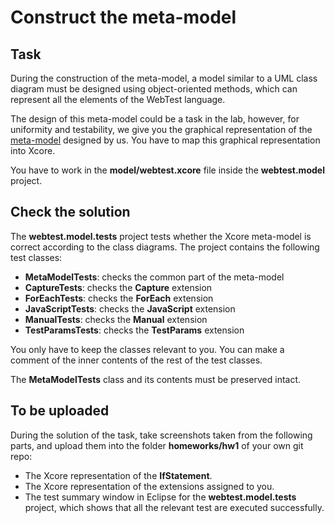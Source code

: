 # Construct the meta-model

## Task

During the construction of the meta-model, a model similar to a UML class diagram must be designed using object-oriented methods, which can represent all the elements of the WebTest language.

The design of this meta-model could be a task in the lab, however, for uniformity and testability, we give you the graphical representation of the [meta-model](MetaModel.md) designed by us. You have to map this graphical representation into Xcore. 

You have to work in the **model/webtest.xcore** file inside the **webtest.model** project.

## Check the solution

The **webtest.model.tests** project tests whether the Xcore meta-model is correct according to the class diagrams. The project contains the following test classes:

* **MetaModelTests**: checks the common part of the meta-model
* **CaptureTests**: checks the **Capture** extension
* **ForEachTests**: checks the **ForEach** extension
* **JavaScriptTests**: checks the **JavaScript** extension
* **ManualTests**: checks the **Manual** extension
* **TestParamsTests**: checks the **TestParams** extension

You only have to keep the classes relevant to you. You can make a comment of the inner contents of the rest of the test classes.

The **MetaModelTests** class and its contents must be preserved intact.

## To be uploaded

During the solution of the task, take screenshots taken from the following parts, and upload them into the folder **homeworks/hw1** of your own git repo:

* The Xcore representation of the **IfStatement**.
* The Xcore representation of the extensions assigned to you.
* The test summary window in Eclipse for the **webtest.model.tests** project, which shows that all the relevant test are executed successfully.

